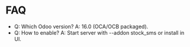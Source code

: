 # FAQ

- Q: Which Odoo version? A: 16.0 (OCA/OCB packaged).
- Q: How to enable? A: Start server with --addon stock_sms or install in UI.
